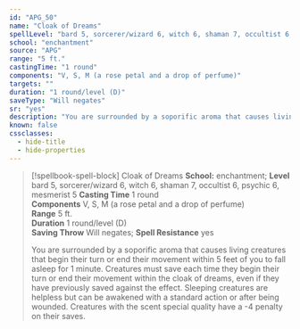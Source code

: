 ```yaml
---
id: "APG_50"
name: "Cloak of Dreams"
spellLevel: "bard 5, sorcerer/wizard 6, witch 6, shaman 7, occultist 6, psychic 6, mesmerist 5"
school: "enchantment"
source: "APG"
range: "5 ft."
castingTime: "1 round"
components: "V, S, M (a rose petal and a drop of perfume)"
targets: ""
duration: "1 round/level (D)"
saveType: "Will negates"
sr: "yes"
description: "You are surrounded by a soporific aroma that causes living creatures that begin their turn or end their movement within 5 feet of you to fall asleep for 1 minute. Creatures must save each time they begin their turn or end their movement within the cloak of dreams, even if they have previously saved against the effect. Sleeping creatures are helpless but can be awakened with a standard action or after being wounded.  Creatures with the scent special quality have a -4 penalty on their saves."
known: false
cssclasses:
  - hide-title
  - hide-properties
---
```


> [!spellbook-spell-block] Cloak of Dreams
> **School:** enchantment; **Level** bard 5, sorcerer/wizard 6, witch 6, shaman 7, occultist 6, psychic 6, mesmerist 5
> **Casting Time** 1 round  
> **Components** V, S, M (a rose petal and a drop of perfume)  
> **Range** 5 ft.  
> **Duration** 1 round/level (D)  
> **Saving Throw** Will negates; **Spell Resistance** yes
> 
> You are surrounded by a soporific aroma that causes living creatures that begin their turn or end their movement within 5 feet of you to fall asleep for 1 minute. Creatures must save each time they begin their turn or end their movement within the cloak of dreams, even if they have previously saved against the effect. Sleeping creatures are helpless but can be awakened with a standard action or after being wounded.  Creatures with the scent special quality have a -4 penalty on their saves.